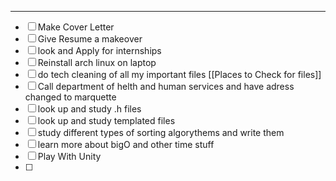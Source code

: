 
---
- [ ] Make Cover Letter
- [ ] Give Resume a makeover
- [ ] look and Apply for internships
- [ ] Reinstall arch linux on laptop
- [ ] do tech cleaning of all my important files [[Places to Check for files]]
- [ ] Call department of helth and human services and have adress changed to marquette
- [ ] look up and study .h files
- [ ] look up and study templated files
- [ ] study different types of sorting algorythems and write them
- [ ] learn more about bigO and other time stuff
- [ ] Play With Unity
- [ ] 